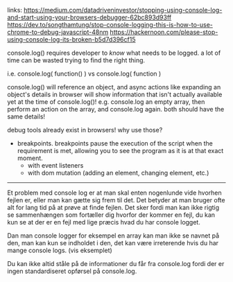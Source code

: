 links:
https://medium.com/datadriveninvestor/stopping-using-console-log-and-start-using-your-browsers-debugger-62bc893d93ff
https://dev.to/songthamtung/stop-console-logging-this-is-how-to-use-chrome-to-debug-javascript-48nm
https://hackernoon.com/please-stop-using-console-log-its-broken-b5d7d396cf15

console.log() requires developer to _know_ what needs to be logged. a lot of time can be wasted trying to find the right thing.

i.e. console.log( function() ) vs console.log( function )

console.log() will reference an object, and async actions like expanding an object's details in browser will show information that isn't actually available yet at the time of console.log()! e.g. console.log an empty array, then perform an action on the array, and console.log again. both should have the same details!

debug tools already exist in browsers! why use those?
- breakpoints. breakpoints pause the execution of the script when the requirement is met, allowing you to see the program as it is at that exact moment.
  - with event listeners
  - with dom mutation (adding an element, changing element, etc.)

--------------------------------------------------------------------------------------------------------------------------------------------
Et problem med console log er at man skal enten nogenlunde vide hvorhen fejlen er, eller man kan gætte sig frem til det. Det betyder at man bruger ofte alt for lang tid på at prøve at finde fejlen. Det sker fordi man kan ikke rigtig se sammenhængen som fortæller dig hvorfor der kommer en fejl, du kan kun se at der er en fejl med lige præcis hvad du har console logget. 

Dan man console logger for eksempel en array kan man ikke se navnet på den, man kan kun se indholdet i den, det kan være irreterende hvis du har mange console logs.  (vis eksemplet)

Du kan ikke altid ståle på de informationer du får fra console.log fordi der er ingen standardiseret opførsel på console.log.


